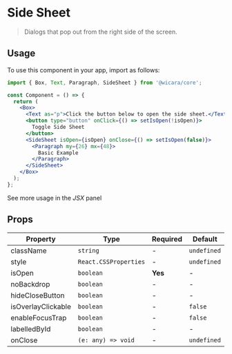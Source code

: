 # Side Sheet

> Dialogs that pop out from the right side of the screen.

## Usage

To use this component in your app, import as follows:

```jsx
import { Box, Text, Paragraph, SideSheet } from '@wicara/core';

const Component = () => {
  return (
    <Box>
      <Text as="p">Click the button below to open the side sheet.</Text>
      <button type="button" onClick={() => setIsOpen(!isOpen)}>
        Toggle Side Sheet
      </button>
      <SideSheet isOpen={isOpen} onClose={() => setIsOpen(false)}>
        <Paragraph my={26} mx={48}>
          Basic Example
        </Paragraph>
      </SideSheet>
    </Box>
  );
};
```

See more usage in the _JSX_ panel

## Props

| Property           | Type                  | Required | Default     |
| ------------------ | --------------------- | -------- | ----------- |
| className          | `string`              | -        | `undefined` |
| style              | `React.CSSProperties` | -        | `undefined` |
| isOpen             | `boolean`             | **Yes**  | -           |
| noBackdrop         | `boolean`             | -        | -           |
| hideCloseButton    | `boolean`             | -        | -           |
| isOverlayClickable | `boolean`             | -        | `false`     |
| enableFocusTrap    | `boolean`             | -        | `false`     |
| labelledById       | `boolean`             | -        | -           |
| onClose            | `(e: any) => void`    | -        | `undefined` |
